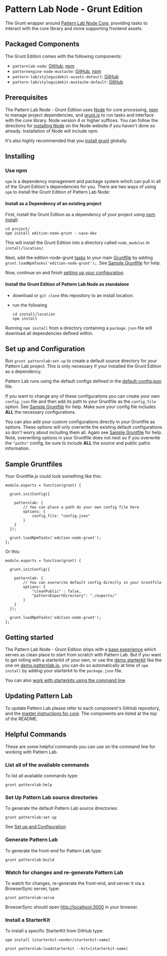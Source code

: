 # Pattern Lab Node - Grunt Edition

The Grunt wrapper around [Pattern Lab Node Core](https://github.com/pattern-lab/patternlab-node), providing tasks to interact with the core library and move supporting frontend assets.

## Packaged Components

The Grunt Edition comes with the following components:

* `patternlab-node`: [GitHub](https://github.com/pattern-lab/patternlab-node), [npm](https://www.npmjs.com/package/patternlab-node)
* `patternengine-node-mustache`: [GitHub](https://github.com/pattern-lab/patternengine-node-mustache), [npm](https://www.npmjs.com/package/patternengine-node-mustache)
* `pattern-lab/styleguidekit-assets-default`: [GitHub](https://github.com/pattern-lab/styleguidekit-assets-default)
* `pattern-lab/styleguidekit-mustache-default`: [GitHub](https://github.com/pattern-lab/styleguidekit-mustache-default)

## Prerequisites

The Pattern Lab Node - Grunt Edition uses [Node](https://nodejs.org) for core processing, [npm](https://www.npmjs.com/) to manage project dependencies, and [grunt.js](http://gruntjs.com/) to run tasks and interface with the core library. Node version 4 or higher suffices. You can follow the directions for [installing Node](https://nodejs.org/en/download/) on the Node website if you haven't done so already. Installation of Node will include npm.

It's also highly recommended that you [install grunt](http://gruntjs.com/getting-started) globally.

## Installing

### Use npm

`npm` is a dependency management and package system which can pull in all of the Grunt Edition's dependencies for you. There are two ways of using `npm` to install the Grunt Edition of Pattern Lab Node:

#### Install as a Dependency of an existing project

First, install the Grunt Edition as a dependency of your project using [npm install](https://docs.npmjs.com/cli/install):

    cd project/
    npm install edition-node-grunt --save-dev

This will install the Grunt Edition into a directory called `node_modules` in `install/location/`.

Next, add the edition-node-grunt [tasks](http://gruntjs.com/getting-started#loading-grunt-plugins-and-tasks) to your main [Gruntfile](http://gruntjs.com/getting-started#the-gruntfile) by adding `grunt.loadNpmTasks('edition-node-grunt');`.  See [Sample Gruntfile](#sample-gruntfiles) for help.

Now, continue on and finish [setting up your configuration](#set-up-and-configuration).


#### Install the Grunt Edition of Pattern Lab Node as standalone

* download or `git clone` this repository to an install location.

* run the following

    ```
    cd install/location
    npm install
    ```

Running `npm install` from a directory containing a `package.json` file will download all dependencies defined within.

## Set up and Configuration
Run `grunt patternlab:set-up` to create a default source directory for your Pattern Lab project.  This is only necessary if your installed the Grunt Edition as a dependency.

Pattern Lab runs using the default configs defined in the [default-config.json](/default-config.json) file.

If you want to change any of these configurations you can create your own `config.json` file and then add its path to your Gruntfile as the `config_file` option.  See [Sample Gruntfile](#sample-gruntfiles) for help.  Make sure your config file includes **ALL** the necessary configurations.  

You can also add your custom configurations directly in your Gruntfile as options. These options will only overwrite the existing default configurations so don't worry about including them all.  Again see [Sample Gruntfile](#sample-gruntfiles) for help.  Note, overwriting options in your Gruntfile does not nest so if you overwrite the `"paths"` config, be sure to include **ALL** the source and public paths information.

## Sample Gruntfiles
Your Gruntfile.js could look something like this:

```
module.exports = function(grunt) {

  grunt.initConfig({

    patternlab: {
        // You can place a path do your own config file here
        options: {
            config_file: "config.json"
        }
    }
  });

  grunt.loadNpmTasks('edition-node-grunt');
};

```

Or this:

```
module.exports = function(grunt) {

  grunt.initConfig({

    patternlab: {
        // You can overwrite default config directly in your Gruntfile
        options: {
            "cleanPublic" : false,
            "patternExportDirectory": "./exports/"
        }
    }
  });

  grunt.loadNpmTasks('edition-node-grunt');
};

```

## Getting started

The Pattern Lab Node - Grunt Edition ships with a [base experience](https://github.com/pattern-lab/starterkit-mustache-base) which serves as clean place to start from scratch with Pattern Lab. But if you want to get rolling with a starterkit of your own, or use the [demo starterkit](https://github.com/pattern-lab/starterkit-mustache-demo) like the one on [demo.patternlab.io](http://demo.patternlab.io), you can do so automatically at time of `npm install` by adding your starterkit to the `package.json` file.

You can also [work with starterkits using the command line](https://github.com/pattern-lab/patternlab-node/wiki/Importing-Starterkits).

## Updating Pattern Lab

To update Pattern Lab please refer to each component's GitHub repository, and the [master instructions for core](https://github.com/pattern-lab/patternlab-node/wiki/Upgrading). The components are listed at the top of the README.

## Helpful Commands

These are some helpful commands you can use on the command line for working with Pattern Lab.

### List all of the available commands

To list all available commands type:

    grunt patternlab:help

### Set Up Pattern Lab source directories

To generate the default Pattern Lab source directories:

    grunt patternlab:set-up

See [Set up and Configuration](#set-up-and-configuration)

### Generate Pattern Lab

To generate the front-end for Pattern Lab type:

    grunt patternlab:build

### Watch for changes and re-generate Pattern Lab

To watch for changes, re-generate the front-end, and server it via a BrowserSync server,  type:

    grunt patternlab:serve

BrowserSync should open [http://localhost:3000](http://localhost:3000) in your browser.

### Install a StarterKit

To install a specific StarterKit from GitHub type:

    npm install [starterkit-vendor/starterkit-name]

    grunt patternlab:loadstarterkit --kit=[starterkit-name]
